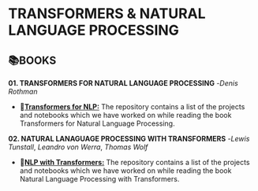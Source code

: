 # **TRANSFORMERS & NATURAL LANGUAGE PROCESSING**

## 📚**BOOKS**

**01. TRANSFORMERS FOR NATURAL LANGUAGE PROCESSING** -*Denis Rothman*


- 📓[**Transformers for NLP:**](https://github.com/ThinamXx/Transformers_NLP/tree/main/01.%20Transformers%20for%20NLP) The repository contains a list of the projects and notebooks which we have worked on while reading the book Transformers for Natural Language Processing.

**02. NATURAL LANAGUAGE PROCESSING WITH TRANSFORMERS** -*Lewis Tunstall*, *Leandro von Werra*, *Thomas Wolf*

- 📓[**NLP with Transformers:**](https://github.com/ThinamXx/Transformers_NLP/tree/main/02.%20NLP%20with%20Transformers) The repository contains a list of the projects and notebooks which we have worked on while reading the book Natural Language Processing with Transformers.
